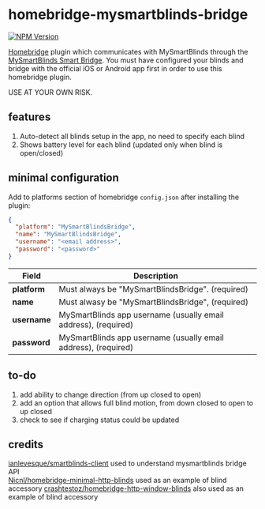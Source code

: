 # homebridge-mysmartblinds-bridge
[![NPM Version](https://img.shields.io/npm/v/homebridge-mysmartblinds-bridge.svg)](https://www.npmjs.com/package/homebridge-mysmartblinds-bridge)

[Homebridge](https://github.com/nfarina/homebridge) plugin which communicates with MySmartBlinds through the [MySmartBlinds Smart Bridge](https://www.mysmartblinds.com/products/smart-hub). You must have configured your blinds and bridge with the official iOS or Android app first in order to use this homebridge plugin.

USE AT YOUR OWN RISK.

## features
1. Auto-detect all blinds setup in the app, no need to specify each blind
2. Shows battery level for each blind (updated only when blind is open/closed)

## minimal configuration
Add to platforms section of homebridge `config.json` after installing the plugin:
```json
{
  "platform": "MySmartBlindsBridge",
  "name": "MySmartBlindsBridge",
  "username": "<email address>",
  "password": "<password>"
}
```
Field                   | Description
------------------------|------------
**platform**            | Must always be "MySmartBlindsBridge". (required)
**name**                | Must alwasy be "MySmartBlindsBridge", (required)
**username**            | MySmartBlinds app username (usually email address), (required)
**password**            | MySmartBlinds app username (usually email address), (required)

## to-do
1. add ability to change direction (from up closed to open)
2. add an option that allows full blind motion, from down closed to open to up closed
3. check to see if charging status could be updated

## credits
[ianlevesque/smartblinds-client](https://github.com/ianlevesque/smartblinds-client) used to understand mysmartblinds bridge API  
[Nicnl/homebridge-minimal-http-blinds](https://github.com/Nicnl/homebridge-minimal-http-blinds) used as an example of blind accessory 
[crashtestoz/homebridge-http-window-blinds](https://github.com/crashtestoz/homebridge-http-window-blinds) also used as an example of blind accessory
